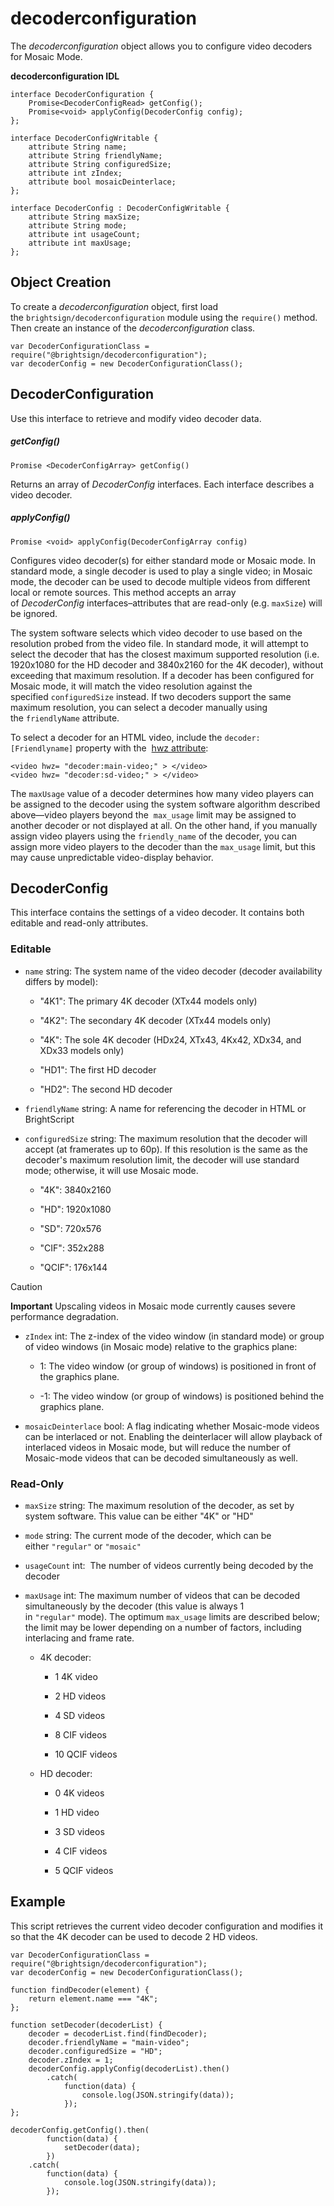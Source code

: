 # decoderconfiguration

The *decoderconfiguration* object allows you to configure video decoders for Mosaic Mode.

**decoderconfiguration IDL**

```
interface DecoderConfiguration {
    Promise<DecoderConfigRead> getConfig();
    Promise<void> applyConfig(DecoderConfig config);
};

interface DecoderConfigWritable {
    attribute String name;
    attribute String friendlyName;
    attribute String configuredSize;
    attribute int zIndex;
    attribute bool mosaicDeinterlace;
};

interface DecoderConfig : DecoderConfigWritable {
    attribute String maxSize;
    attribute String mode;
    attribute int usageCount;
    attribute int maxUsage;
};
```

## Object Creation

To create a *decoderconfiguration* object, first load the `brightsign/decoderconfiguration` module using the `require()` method. Then create an instance of the *decoderconfiguration* class.

```
var DecoderConfigurationClass = require("@brightsign/decoderconfiguration");
var decoderConfig = new DecoderConfigurationClass();
```

## DecoderConfiguration

Use this interface to retrieve and modify video decoder data.

##### getConfig()

```
Promise <DecoderConfigArray> getConfig() 
```

Returns an array of *DecoderConfig* interfaces. Each interface describes a video decoder.

##### applyConfig()

```
Promise <void> applyConfig(DecoderConfigArray config) 
```

Configures video decoder(s) for either standard mode or Mosaic mode. In standard mode, a single decoder is used to play a single video; in Mosaic mode, the decoder can be used to decode multiple videos from different local or remote sources. This method accepts an array of *DecoderConfig* interfaces–attributes that are read-only (e.g. `maxSize`) will be ignored.

The system software selects which video decoder to use based on the resolution probed from the video file. In standard mode, it will attempt to select the decoder that has the closest maximum supported resolution (i.e. 1920x1080 for the HD decoder and 3840x2160 for the 4K decoder), without exceeding that maximum resolution. If a decoder has been configured for Mosaic mode, it will match the video resolution against the specified `configuredSize` instead. If two decoders support the same maximum resolution, you can select a decoder manually using the `friendlyName` attribute.

To select a decoder for an HTML video, include the `decoder:[Friendlyname]` property with the  [hwz attribute](../../../developers/html-development/html-video.md):

```
<video hwz= "decoder:main-video;" > </video>
<video hwz= "decoder:sd-video;" > </video> 
```

The `maxUsage` value of a decoder determines how many video players can be assigned to the decoder using the system software algorithm described above—video players beyond the  `max_usage` limit may be assigned to another decoder or not displayed at all. On the other hand, if you manually assign video players using the `friendly_name` of the decoder, you can assign more video players to the decoder than the `max_usage` limit, but this may cause unpredictable video-display behavior.

## DecoderConfig

This interface contains the settings of a video decoder. It contains both editable and read-only attributes.

### Editable

*   `name` string: The system name of the video decoder (decoder availability differs by model):
    
    *   "4K1": The primary 4K decoder (XTx44 models only)
        
    *   "4K2": The secondary 4K decoder (XTx44 models only)
        
    *   "4K": The sole 4K decoder (HDx24, XTx43, 4Kx42, XDx34, and XDx33 models only)
        
    *   "HD1": The first HD decoder
        
    *   "HD2": The second HD decoder
        
*   `friendlyName` string: A name for referencing the decoder in HTML or BrightScript
    
*   `configuredSize` string: The maximum resolution that the decoder will accept (at framerates up to 60p). If this resolution is the same as the decoder's maximum resolution limit, the decoder will use standard mode; otherwise, it will use Mosaic mode.
    
    *   "4K": 3840x2160
        
    *   "HD": 1920x1080
        
    *   "SD": 720x576
        
    *   "CIF": 352x288
        
    *   "QCIF": 176x144
        

> [!CAUTION]
> **Important**
> Upscaling videos in Mosaic mode currently causes severe performance degradation.

*   `zIndex` int: The z-index of the video window (in standard mode) or group of video windows (in Mosaic mode) relative to the graphics plane:
    
    *   1: The video window (or group of windows) is positioned in front of the graphics plane.
        
    *   \-1: The video window (or group of windows) is positioned behind the graphics plane.
        
*   `mosaicDeinterlace` bool: A flag indicating whether Mosaic-mode videos can be interlaced or not. Enabling the deinterlacer will allow playback of interlaced videos in Mosaic mode, but will reduce the number of Mosaic-mode videos that can be decoded simultaneously as well.
    

### Read-Only

*   `maxSize` string: The maximum resolution of the decoder, as set by system software. This value can be either "4K" or "HD"
    
*   `mode` string: The current mode of the decoder, which can be either `"regular"` or `"mosaic"`
    
*   `usageCount` int:  The number of videos currently being decoded by the decoder
    
*   `maxUsage` int: The maximum number of videos that can be decoded simultaneously by the decoder (this value is always 1 in `"regular"` mode). The optimum `max_usage` limits are described below; the limit may be lower depending on a number of factors, including interlacing and frame rate.
    
    *   4K decoder:
        
        *   1 4K video
            
        *   2 HD videos
            
        *   4 SD videos
            
        *   8 CIF videos
            
        *   10 QCIF videos
            
    *   HD decoder:
        
        *   0 4K videos
            
        *   1 HD video
            
        *   3 SD videos
            
        *   4 CIF videos
            
        *   5 QCIF videos
            

## Example

This script retrieves the current video decoder configuration and modifies it so that the 4K decoder can be used to decode 2 HD videos.

```
var DecoderConfigurationClass = require("@brightsign/decoderconfiguration");
var decoderConfig = new DecoderConfigurationClass();

function findDecoder(element) {
    return element.name === "4K";
};

function setDecoder(decoderList) {
    decoder = decoderList.find(findDecoder);
    decoder.friendlyName = "main-video";
    decoder.configuredSize = "HD";
    decoder.zIndex = 1;
    decoderConfig.applyConfig(decoderList).then()
        .catch(
            function(data) {
                console.log(JSON.stringify(data));
            });
};

decoderConfig.getConfig().then(
        function(data) {
            setDecoder(data);
        })
    .catch(
        function(data) {
            console.log(JSON.stringify(data));
        });
```